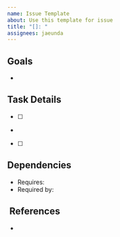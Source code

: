 ```yaml
---
name: Issue Template
about: Use this template for issue
title: "[]: "
assignees: jaeunda
---
```

## Goals
-

## Task Details
- [ ]
-
- [ ]

## Dependencies
- Requires:
- Required by:

##  References
- 
